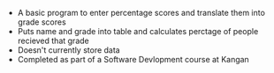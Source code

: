 - A basic program to enter percentage scores and translate them into grade scores
- Puts name and grade into table and calculates perctage of people recieved that grade
- Doesn't currently store data
- Completed as part of a Software Devlopment course at Kangan
